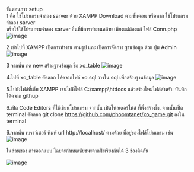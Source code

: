 
ขั้นตอนการ setup  
1 คือ ใช้โปรแกรมจำลอง sarver ด้วย XAMPP 
Download ตามขั้นตอน หรือหาก ใช้โปรแกรมจำลอง sarver  
หรือใช้ใช้โปรแกรมจำลอง sarver อื่นที่มีการทำงานคล้าย เพียงแต่ต้องแก้ ไฟล์ Conn.php 
 ![image](https://github.com/phoomtanet/xo_game/assets/143348885/3a540a94-2860-453f-87ca-c987a00abead)

2 เข้าไปที่ XAMPP เปิดการทำงาน ตามรูป  และ เปิดการจัดการ ฐานข้อมูล ด้วย ปุ่ม Admin
 ![image](https://github.com/phoomtanet/xo_game/assets/143348885/61ffd064-5cd1-4dfa-b950-823d62347da5)

3 จากนั้น กด new สร้างฐานข้อมูล ชื่อ xo_table 
 ![image](https://github.com/phoomtanet/xo_game/assets/143348885/738c64f6-f70e-4914-a63c-6de082272731)



4.ไปที่  xo_table  คัดลอก โค้ดจากไฟล์ xo.sql  วางใน sql เพื่อสร้างฐานข้อมูล
![image](https://github.com/phoomtanet/xo_game/assets/143348885/ff8cd2a3-2ecf-45a0-9730-4e7f8a9e5a9b)

 


5.ไปยังไฟล์ที่เก็บ XAMPP  เช่นไปที่ไฟล์   C:\xampp\htdocs  แล้วสร้างใหม่ไฟล์สำหรับ บันทึกโค้ดจาก githup 

6.เปิด Code Editors  ที่ใช้เขียนโปรแกรม  จากนั้น เปิดโฟลเดอร์ไฟล์ ที่พึ่งสร้างขึ้น 
จากนั้นเป็ด terminal คัดลอก git clone https://github.com/phoomtanet/xo_game.git
ลงใน terminal
 
6.จากนั้น เบราว์เซอร์ พิมพ์  url  http://localhost/ ตามด้วย ที่อยู่ของไฟล์โปรแกรม เช่น 
![image](https://github.com/phoomtanet/xo_game/assets/143348885/f0593f2c-60fb-4afa-a851-ff186b6970bb)



ในส่วนของ การออกแบบ  โดยจะกำหนดชัยชนะจากฝั่งเรียงกันได้ 3 ช่องติดกัน


 

![image](https://github.com/phoomtanet/xo_game/assets/143348885/ff6d91e6-e9f3-4cde-83ea-f76cd3e684ba)
